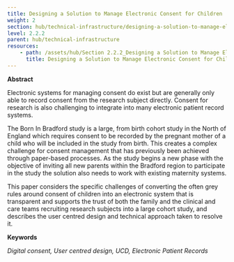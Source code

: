 ```yaml
---
title: Designing a Solution to Manage Electronic Consent for Children 
weight: 2
section: hub/technical-infrastructure/designing-a-solution-to-manage-electronic-consent-for-children-mie-paper
level: 2.2.2
parent: hub/technical-infrastructure
resources: 
    - path: /assets/hub/Section 2.2.2_Designing a Solution to Manage Electronic Consent for Children (MIE paper).pdf
      title: Designing a Solution to Manage Electronic Consent for Children
---
```


**Abstract** 

Electronic systems for managing consent do exist but are generally only able to record consent from the research subject directly. Consent for research is also challenging to integrate into many electronic patient record systems. 

The Born In Bradford study is a large, from birth cohort study in the North of England which requires consent to be recorded by the pregnant mother of a child who will be included in the study from birth. This creates a complex challenge for consent management that has previously been achieved through paper-based processes. As the study begins a new phase with the objective of inviting all new parents within the Bradford region to participate in the study the solution also needs to work with existing maternity systems. 

This paper considers the specific challenges of converting the often grey rules around consent of children into an electronic system that is transparent and supports the trust of both the family and the clinical and care teams  recruiting research subjects into a large cohort study, and describes the user centred design and technical approach taken to resolve it. 

**Keywords**

*Digital consent, User centred design, UCD, Electronic Patient Records*
